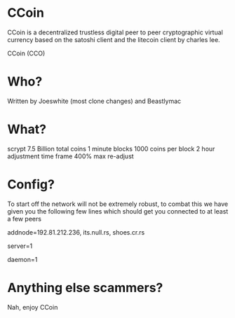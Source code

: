 CCoin
=======
CCoin is a decentralized trustless digital peer to peer cryptographic virtual currency based on the
satoshi client and the litecoin client by charles lee.

CCoin (CCO)

Who?
=====

Written by Joeswhite (most clone changes) and Beastlymac


What?
====
scrypt
7.5 Billion total coins
1 minute blocks
1000 coins per block
2 hour adjustment time frame
400% max re-adjust



Config?
=====
To start off the network will not be extremely robust,
to combat this we have given you the following few lines
which should get you connected to at least a few peers



addnode=192.81.212.236, its.null.rs, shoes.cr.rs

server=1

daemon=1


Anything else scammers?
=======
Nah, enjoy CCoin
